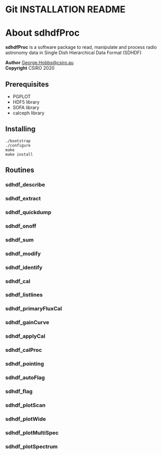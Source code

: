Git INSTALLATION README
=======================

# About sdhdfProc

**sdhdfProc** is a software package to read, manipulate and process radio astronomy data in Single Dish Hierarchical Data Format (SDHDF) 

**Author**    George.Hobbs@csiro.au  
**Copyright** CSIRO 2020 

## Prerequisites

* PGPLOT
* HDF5 library
* SOFA library
* calceph library

## Installing

```
./bootstrap  
./configure  
make  
make install
```

## Routines

### sdhdf_describe
### sdhdf_extract
### sdhdf_quickdump
### sdhdf_onoff
### sdhdf_sum
### sdhdf_modify
### sdhdf_identify
### sdhdf_cal
### sdhdf_listlines
### sdhdf_primaryFluxCal
### sdhdf_gainCurve
### sdhdf_applyCal
### sdhdf_calProc
### sdhdf_pointing
### sdhdf_autoFlag
### sdhdf_flag
### sdhdf_plotScan
### sdhdf_plotWide
### sdhdf_plotMultiSpec
### sdhdf_plotSpectrum

